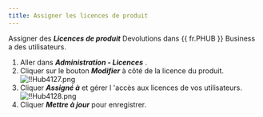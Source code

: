 ```yaml
---
title: Assigner les licences de produit
---
```

Assigner des ***Licences de produit*** Devolutions dans {{ fr.PHUB }} Business a des utilisateurs.  

1. Aller dans ***Administration - Licences*** . 
1. Cliquer sur le bouton ***Modifier*** à côté de la licence du produit.  
![!!Hub4127.png](https://webdevolutions.azureedge.net/docs/fr/hub/Hub4127.png) 
1. Cliquer ***Assigné à*** et gérer l 'accès aux licences de vos utilisateurs.  
![!!Hub4128.png](https://webdevolutions.azureedge.net/docs/fr/hub/Hub4128.png) 
1. Cliquer ***Mettre à jour*** pour enregistrer. 

